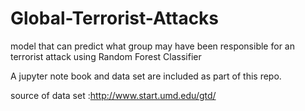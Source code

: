 # Global-Terrorist-Attacks
model that can predict what group may have been responsible for an terrorist attack  using Random Forest Classifier

A jupyter note book and data set are included as part of this repo.

source of data set :http://www.start.umd.edu/gtd/ 
